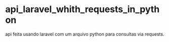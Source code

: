 # api_laravel_whith_requests_in_python
api feita usando laravel com um arquivo python para consultas via requests.
